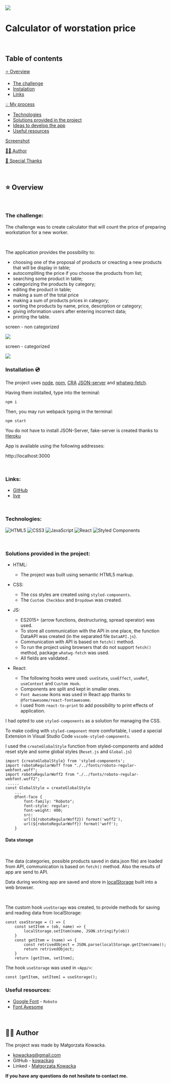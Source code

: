 ![](./public/top.jpg)

# Calculator of worstation price

&nbsp;

## Table of contents

[⭐ Overview](#⭐-overview)
  - [The challenge](#the-challenge)
  - [Instalation](#Installation-💿)
  - [Links](#links)

[💡 My process](#💡-my-process)
  - [Technologies](#Technologies)
  - [Solutions provided in the project](#Solutions-provided-in-the-project)
  - [Ideas to develop the app](#Ideas-to-develop-the-app)
  - [Useful resources](#useful-resources)

[Screenshot](#screenshot)

[🙋‍♂️ Author](#🙋‍♂️-author)

[👏 Special Thanks](#👏-special-thanks)

&nbsp;

## ⭐ Overview

&nbsp;

### **The challenge:**

The challenge was to create calculator that will count the price of preparing workstation for a new worker.

&nbsp;

The application provides the possibility to: 
- choosing one of the proposal of products or creacting a new products that will be display in table;
- autocompliting the price if you choose the products from list;
- searching some product in table;
- categorizing the products by category;
- editing the product in table;
- making a sum of the total price 
- making a sum of products prices in category;
- sorting the products by name, price, description or category;
- giving information users after entering incorrect data;
- printing the table.

screen - non categorized

![](./public/screen-table.jpg)

screen - categorized

![](./public/screen-cat.jpg)

### **Installation 💿**

The project uses [node](https://nodejs.org/en/), [npm](https://www.npmjs.com/), [CRA](https://create-react-app.dev/) [JSON-server](https://www.npmjs.com/package/json-server) and [whatwg-fetch](https://github.com/github/fetch).

Having them installed, type into the terminal: 
```
npm i
```
Then, you may run webpack typing in the terminal:

```
npm start
```

You do not have to install JSON-Server, fake-server is created thanks to [Heroku](https://www.heroku.com/)

App is available using the following addresses:

http://localhost:3000

&nbsp;

### **Links:**
- [GitHub](https://github.com/kowackag/calc-price-of-workstation)
- [live](https://kowackag.github.io/calc-price-of-workstation/)

&nbsp;

### **Technologies:**

![HTML5](https://img.shields.io/badge/html5-%23E34F26.svg?style=for-the-badge&logo=html5&logoColor=white)
![CSS3](https://img.shields.io/badge/css3-%231572B6.svg?style=for-the-badge&logo=css3&logoColor=white)
![JavaScript](https://img.shields.io/badge/javascript-%23323330.svg?style=for-the-badge&logo=javascript&logoColor=%23F7DF1E)
![React](https://img.shields.io/badge/react-%2320232a.svg?style=for-the-badge&logo=react&logoColor=%2361DAFB)
![Styled Components](https://img.shields.io/badge/styled--components-DB7093?style=for-the-badge&logo=styled-components&logoColor=white)


&nbsp;
  
### **Solutions provided in the project:**
- HTML:
    - The project was built using semantic HTML5 markup.
- CSS:
    - The css styles are created using `styled-components`.
    - The `Custom Checkbox` and `Dropdown` was created.
    
- JS:
    - ES2015+ (arrow functions, destructuring, spread operator) was used.
    - To store all communication with the API in one place, the function DataAPI was created (in the separated file `DataAPI.js`).
    - Communication with API is based on `fetch()` method.
    - To run the project using browsers that do not support `fetch()` method, package `whatwg-fetch` was used.
    - All fields are validated .
- React:
    - The following hooks were used: `useState`, `useEffect`, `useRef`, `useContext` and `Custom Hook`.
    - Components are split and kept in smaller ones.
    - `Font Awesome` ikons was used in  React app thanks to `@fortawesome/react-fontawesome`.
    - I used from `react-to-print` to add possibility to print effects of application.


I had opted to use `styled-components` as a solution for managing the CSS.

To make coding with `styled-component` more comfortable, I used a special Extension in Visual Studio Code `vscode-styled-components`.

I used the `createGlobalStyle` function from styled-components and added reset style and some global styles (`Reset.js` and `Global.js`)

```
import {createGlobalStyle} from 'styled-components';
import robotoRegularWoff from "./../fonts/roboto-regular-webfont.woff";
import robotoRegularWoff2 from "./../fonts/roboto-regular-webfont.woff2";
 .....
const GlobalStyle = createGlobalStyle
    ...
    @font-face {
        font-family: "Roboto";
        font-style: regular;
        font-weight: 400;
        src:
        url(${robotoRegularWoff2}) format('woff2'),
        url(${robotoRegularWoff}) format('woff');
    }
```

#### Data storage

 &nbsp;

The data (categories, possible products saved in data.json file) are loaded from API, communication is based on `fetch()` method. Also the results of app are send to API.

Data during working app are saved and store in [localStorage](http://kursjs.pl/kurs/storage/storage.php) built into a web browser.

&nbsp;

The custom hook `useStorage` was created, to provide methods for saving and reading data from localStorage:
```
const useStorage = () => {
    const setItem = (ob, name) => {
        localStorage.setItem(name, JSON.stringify(ob))
    }
    const getItem = (name) => {
        const retrivedObject = JSON.parse(localStorage.getItem(name));
        return retrivedObject;
    }
    return [getItem, setItem];
```

The hook `useStorage` was used in `<App/>`:
```
const [getItem, setItem] = useStorage();
```

### **Useful resources:**

- [Google Font](https://fonts.google.com/specimen/Roboto) - `Roboto`
- [Font Avesome](https://fontawesome.com/)

&nbsp;

## 🙋‍♂️ Author

The project was made by Małgorzata Kowacka.
- kowackag@gmail.com
- GitHub - [kowackag](https://github.com/kowackag)
- Linked - [Małgorzata Kowacka](https://www.linkedin.com/in/malgorzata-kowacka)

 **If you have any questions do not hesitate to contact me.**

&nbsp;
